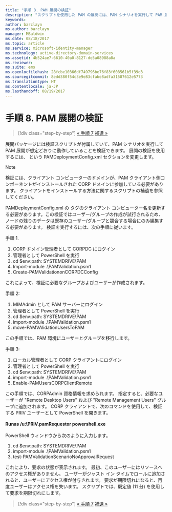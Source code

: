 ```yaml
---
title: "手順 8. PAM 展開の検証"
description: "スクリプトを使用した PAM の展開には、PAM シナリオを実行して PAM 展開が想定どおりに動作していることを検証可能な検証スクリプトが付属しています。"
keywords: 
author: barclayn
ms.author: barclayn
manager: MBaldwin
ms.date: 08/18/2017
ms.topic: article
ms.service: microsoft-identity-manager
ms.technology: active-directory-domain-services
ms.assetid: 4b524ae7-6610-40a0-8127-de5a08988a8a
ms.reviewer: 
ms.suite: ems
ms.openlocfilehash: 28fcbe10366df749796be76f83f608561b5f39d3
ms.sourcegitcommit: 8edd380f54c3e9e83cfabe8adfa31587612e5773
ms.translationtype: HT
ms.contentlocale: ja-JP
ms.lasthandoff: 08/19/2017
---
```

# <a name="step-8-pam-deployment-verification"></a>手順 8. PAM 展開の検証

>[!div class="step-by-step"]
[« 手順 7](sp1-step7-setup-sidhistory-sidfiltering.md)
[補遺 »](sp1-pam-deployment-addendum.md)

展開パッケージには検証スクリプトが付属していて、PAM シナリオを実行して PAM 展開が想定どおりに動作していることを検証できます。
展開の検証を使用するには、<PamValidation/> という PAMDeploymentConfig.xml セクションを変更します。

>[!NOTE]
>検証には、クライアント コンピューターのドメインが、PAM クライアント側コンポーネントがインストールされた CORP ドメインに参加している必要があります。 クライアントをインストールする方法に関するスクリプトの補遺を参照してください。

PAMDeploymentConfig.xml の <PAMValidationClient/> タグのクライアント コンピューター名を更新する必要があります。この検証ではユーザー/グループの作成が試行されるため、<PAMValidation/> ノードの残りのデータは既存のユーザー/グループと競合する場合にのみ編集する必要があります。
検証を実行するには、次の手順に従います。

手順 1.

1. CORP ドメイン管理者として CORPDC にログイン
2. 管理者として PowerShell を実行
3. cd $env:path: SYSTEMDRIVE\PAM
4. Import-module .\PAMValidation.psm1
5. Create-PAMValidationonCORPDCConfig

これによって、検証に必要なグループおよびユーザーが作成されます。

手順 2: 

1. MIMAdmin として PAM サーバーにログイン
2. 管理者として PowerShell を実行
3. cd $env:path: SYSTEMDRIVE\PAM
4. import-module .\PAMValidation.psm1
5. move-PAMVAlidationUsersToPAM

この手順では、PAM 環境にユーザーとグループを移行します。

手順 3: 

1. ローカル管理者として CORP クライアントにログイン
2. 管理者として PowerShell を実行
3. cd $env:path: SYSTEMDRIVE\PAM
4. import-module .\PAMValidation.psm1
5. Enable-PAMUsersCORPClientRemote


この手順では、CORPAdmin 資格情報を求められます。 指定すると、必要なユーザーが "Remote Desktop Users" および "Remote Management Users" グループに追加されます。
CORP クライアントで、次のコマンドを使用して、検証する PRIV ユーザーとして PowerShell を開きます。 </br></br>
**Runas /u:<PRIV domain>\PRIV.pamRequestor powershell.exe**  </br></br>
PowerShell ウィンドウから次のように入力します。

1. cd $env:path: SYSTEMDRIVE\PAM
2. import-module .\PAMValidation.psm1
3. test-PAMValidationScenarioNoApprovalRequest


  これにより、要求の状態が表示されます。
  最初、このユーザーにはリソースへのアクセス権がありません。 ユーザーがジャスト イン タイムでロールに追加されると、ユーザーにアクセス権が付与されます。 要求が期限切れになると、再度ユーザーはアクセス権を失います。
  スクリプトでは、既定値 (11 分) を使用して要求を期限切れにします。

>[!div class="step-by-step"]
[« 手順 7](sp1-step7-setup-sidhistory-sidfiltering.md)
[補遺 »](sp1-pam-deployment-addendum.md)

